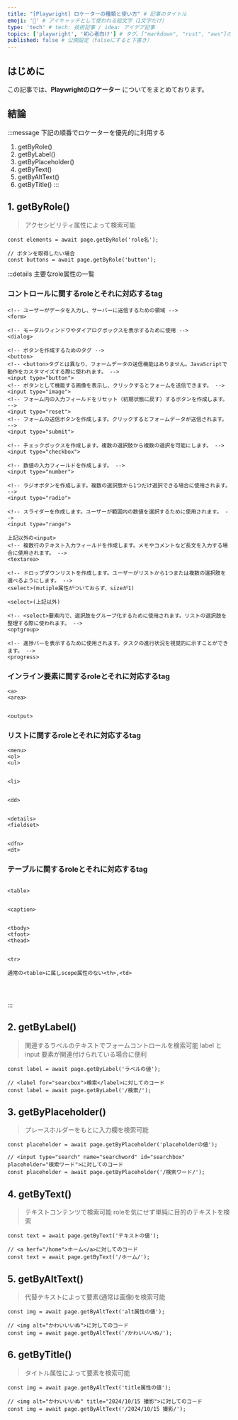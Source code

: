 ```yaml
---
title: "[Playwright] ロケーターの種類と使い方" # 記事のタイトル
emoji: '🐨' # アイキャッチとして使われる絵文字（1文字だけ）
type: 'tech' # tech: 技術記事 / idea: アイデア記事
topics: ['playwright', '初心者向け'] # タグ。["markdown", "rust", "aws"]のように指定する
published: false # 公開設定（falseにすると下書き）
---
```


## はじめに
この記事では、**Playwrightのロケーター** についてをまとめております。


## 結論
:::message
下記の順番でロケーターを優先的に利用する
1. getByRole()
2. getByLabel()
3. getByPlaceholder()
4. getByText()
5. getByAltText()
6. getByTitle()
:::


## 1. getByRole()
> アクセシビリティ属性によって検索可能

```ts: 基本的な使い方
const elements = await page.getByRole('role名');
```

```ts: サンプル
// ボタンを取得したい場合
const buttons = await page.getByRole('button');
```

:::details 主要なrole属性の一覧

### コントロールに関するroleとそれに対応するtag

```html:role属性="form"
<!-- ユーザーがデータを入力し、サーバーに送信するための領域 -->
<form>
```

```html:role属性="dialog"
<!-- モーダルウィンドウやダイアログボックスを表示するために使用 -->
<dialog>
```

```html:role属性="button"
<!-- ボタンを作成するためのタグ -->
<button>
<!-- <button>タグとは異なり、フォームデータの送信機能はありません。JavaScriptで動作をカスタマイズする際に使われます。 -->
<input type="button">
<!-- ボタンとして機能する画像を表示し、クリックするとフォームを送信できます。 -->
<input type="image">
<!-- フォーム内の入力フィールドをリセット（初期状態に戻す）するボタンを作成します。 -->
<input type="reset">
<!-- フォームの送信ボタンを作成します。クリックするとフォームデータが送信されます。 -->
<input type="submit">
```

```html:role属性="checkbox"
<!-- チェックボックスを作成します。複数の選択肢から複数の選択を可能にします。 -->
<input type="checkbox">
```

```html:role属性="spinbutton"
<!-- 数値の入力フィールドを作成します。 -->
<input type="number">
```

```html:role属性="radio"
<!-- ラジオボタンを作成します。複数の選択肢から1つだけ選択できる場合に使用されます。 -->
<input type="radio">
```

```html:role属性="slider"
<!-- スライダーを作成します。ユーザーが範囲内の数値を選択するために使用されます。 -->
<input type="range">
```

```html:role属性="textboox"
上記以外の<input>
<!-- 複数行のテキスト入力フィールドを作成します。メモやコメントなど長文を入力する場合に使用されます。 -->
<textarea>
```

```html:role属性="combobox"
<!-- ドロップダウンリストを作成します。ユーザーがリストから1つまたは複数の選択肢を選べるようにします。 -->
<select>(mutiple属性がついておらず、sizeが1)
```

```html:role属性="listbox"
<select>(上記以外)
```

```html:role属性="group"
<!-- <select>要素内で、選択肢をグループ化するために使用されます。リストの選択肢を整理する際に使われます。 -->
<optgroup>
```

```html:role属性="progressbar"
<!-- 進捗バーを表示するために使用されます。タスクの進行状況を視覚的に示すことができます。 -->
<progress>
```

### インライン要素に関するroleとそれに対応するtag

```html:role属性="link"
<a>
<area>
```

```html:role属性="status"

<output>
```

### リストに関するroleとそれに対応するtag

```html:role属性="list"
<menu>
<ol>
<ul>
```

```html:role属性="listitem"

<li>
```

```html:role属性="definition"

<dd>
```

```html:role属性="group"

<details>
<fieldset>
```

```html:role属性="term"

<dfn>
<dt>
```

### テーブルに関するroleとそれに対応するtag

```html:role属性="table"

<table>
```

```html:role属性="caption"

<caption>
```

```html:role属性="rowgroup"

<tbody>
<tfoot>
<thead>
```

```html:role属性="row"

<tr>
```

```html:role属性="cell"
通常の<table>に属しscope属性のない<th>,<td>
```

```html:role属性="gridecll"

```

```html:role属性="columnheadr"

```

```html:role属性="rowheader"

```

:::



## 2. getByLabel()
> 関連するラベルのテキストでフォームコントロールを検索可能
> label と input 要素が関連付けられている場合に便利

```ts: 基本的な使い方
const label = await page.getByLabel('ラベルの値');
```

```ts: サンプル
// <label for="searcbox">検索</label>に対してのコード
const label = await page.getByLabel('/検索/');
```

## 3. getByPlaceholder()
> プレースホルダーをもとに入力欄を検索可能


```ts: 基本的な使い方
const placeholder = await page.getByPlaceholder('placeholderの値');
```

```ts: サンプル
// <input type="search" name="searchword" id="searchbox" placeholder="検索ワード">に対してのコード
const placeholder = await page.getByPlaceholder('/検索ワード/');
```

## 4. getByText()
> テキストコンテンツで検索可能
> roleを気にせず単純に目的のテキストを検索

```ts: 基本的な使い方
const text = await page.getByText('テキストの値');
```

```ts: サンプル
// <a herf="/home">ホーム</a>に対してのコード
const text = await page.getByText('/ホーム/');
```

## 5. getByAltText()
> 代替テキストによって要素(通常は画像)を検索可能

```ts: 基本的な使い方
const img = await page.getByAltText('alt属性の値');
```

```ts: サンプル
// <img alt="かわいいいぬ">に対してのコード
const img = await page.getByAltText('/かわいいいぬ/');
```

## 6. getByTitle()
> タイトル属性によって要素を検索可能

```ts: 基本的な使い方
const img = await page.getByAltText('title属性の値');
```

```ts: サンプル
// <img alt="かわいいいぬ" title="2024/10/15 撮影">に対してのコード
const img = await page.getByAltText('/2024/10/15 撮影/');
```





